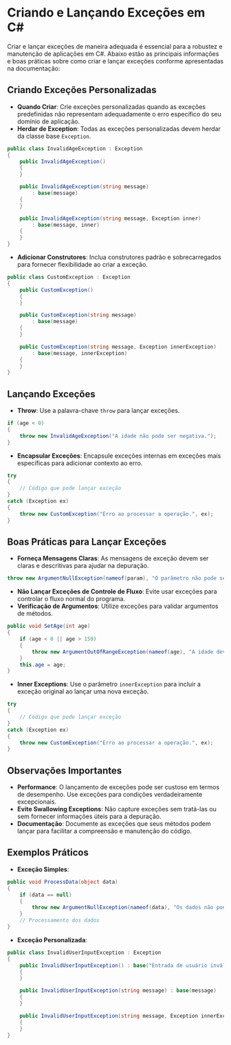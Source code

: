 
# Criando e Lançando Exceções em C#

Criar e lançar exceções de maneira adequada é essencial para a robustez e manutenção de aplicações em C#. Abaixo estão as principais informações e boas práticas sobre como criar e lançar exceções conforme apresentadas na documentação:

## Criando Exceções Personalizadas
- **Quando Criar**: Crie exceções personalizadas quando as exceções predefinidas não representam adequadamente o erro específico do seu domínio de aplicação.
- **Herdar de Exception**: Todas as exceções personalizadas devem herdar da classe base `Exception`.
```csharp
public class InvalidAgeException : Exception
{
    public InvalidAgeException()
    {
    }

    public InvalidAgeException(string message) 
        : base(message)
    {
    }

    public InvalidAgeException(string message, Exception inner) 
        : base(message, inner)
    {
    }
}
```

- **Adicionar Construtores**: Inclua construtores padrão e sobrecarregados para fornecer flexibilidade ao criar a exceção.
```csharp
public class CustomException : Exception
{
    public CustomException()
    {
    }

    public CustomException(string message) 
        : base(message)
    {
    }

    public CustomException(string message, Exception innerException) 
        : base(message, innerException)
    {
    }
}
```

## Lançando Exceções
- **Throw**: Use a palavra-chave `throw` para lançar exceções.
```csharp
if (age < 0)
{
    throw new InvalidAgeException("A idade não pode ser negativa.");
}
```

- **Encapsular Exceções**: Encapsule exceções internas em exceções mais específicas para adicionar contexto ao erro.
```csharp
try
{
    // Código que pode lançar exceção
}
catch (Exception ex)
{
    throw new CustomException("Erro ao processar a operação.", ex);
}
```

## Boas Práticas para Lançar Exceções
- **Forneça Mensagens Claras**: As mensagens de exceção devem ser claras e descritivas para ajudar na depuração.
```csharp
throw new ArgumentNullException(nameof(param), "O parâmetro não pode ser nulo.");
```

- **Não Lançar Exceções de Controle de Fluxo**: Evite usar exceções para controlar o fluxo normal do programa.
- **Verificação de Argumentos**: Utilize exceções para validar argumentos de métodos.
```csharp
public void SetAge(int age)
{
    if (age < 0 || age > 150)
    {
        throw new ArgumentOutOfRangeException(nameof(age), "A idade deve estar entre 0 e 150.");
    }
    this.age = age;
}
```

- **Inner Exceptions**: Use o parâmetro `innerException` para incluir a exceção original ao lançar uma nova exceção.
```csharp
try
{
    // Código que pode lançar exceção
}
catch (Exception ex)
{
    throw new CustomException("Erro ao processar a operação.", ex);
}
```

## Observações Importantes
- **Performance**: O lançamento de exceções pode ser custoso em termos de desempenho. Use exceções para condições verdadeiramente excepcionais.
- **Evite Swallowing Exceptions**: Não capture exceções sem tratá-las ou sem fornecer informações úteis para a depuração.
- **Documentação**: Documente as exceções que seus métodos podem lançar para facilitar a compreensão e manutenção do código.

## Exemplos Práticos
- **Exceção Simples**:
```csharp
public void ProcessData(object data)
{
    if (data == null)
    {
        throw new ArgumentNullException(nameof(data), "Os dados não podem ser nulos.");
    }
    // Processamento dos dados
}
```

- **Exceção Personalizada**:
```csharp
public class InvalidUserInputException : Exception
{
    public InvalidUserInputException() : base("Entrada de usuário inválida.")
    {
    }

    public InvalidUserInputException(string message) : base(message)
    {
    }

    public InvalidUserInputException(string message, Exception innerException) : base(message, innerException)
    {
    }
}
```
